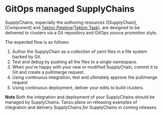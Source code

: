 # GitOps managed SupplyChains

SupplyChains, especially the authoring resources ([SupplyChain], [Component] and [Tekton Pipeline]/[Tekton Task]), are designed to
be delivered to clusters via a Git repository and GitOps source promotion style.

The expected flow is as follows:

1. Author the SupplyChain as a collection of yaml files in a file system backed by Git.
2. Test and debug by pushing all the files to a single namespace.
3. When you're happy with your new or modified SupplyChain, commit it to Git and create a pull/merge request.
4. Using continuous integration, test and ultimately approve the pull/merge request
5. Using continuous deployment, deliver your edits to build clusters.

**Note** Both the integration and deployment of your SupplyChains should be managed by SupplyChains. Tanzu plans on releasing
examples of integration and delivery SupplyChains _for_ SupplyChains in coming releases.

<!--
[Component]: ./components.hbs.md
[SupplyChain]: ./supply-chains.hbs.md -->

[Tekton Pipeline]: https://tekton.dev/docs/pipelines/pipelines/
[Tekton Task]: https://tekton.dev/docs/pipelines/tasks/
